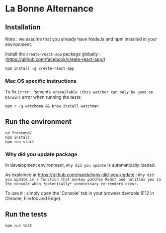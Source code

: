 # La Bonne Alternance

## Installation

Note : we assume that you already have NodeJs and npm installed in your environment.

Install the `create-react-app` package globally : (https://github.com/facebook/create-react-app/)

    npm install -g create-react-app

### Mac OS specific instructions

To fix `Error: `fsevents` unavailable (this watcher can only be used on Darwin)` error when running the tests:

	npm r -g watchman && brew install watchman

## Run the environment

    cd frontend/
    npm install
    npm run start

### Why did you update package

In development environment, `Why did you update` is automatically loaded.

As explained at https://github.com/maicki/why-did-you-update :
`Why did you update is a function that monkey patches React and notifies you in the console when *potentially* unnecessary re-renders occur.`

To use it : simply open the 'Console' tab in yout browser devtools (F12 in Chrome, Firefox and Edge).


## Run the tests

	npm run test
